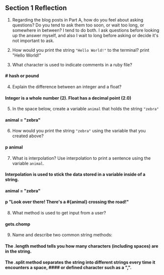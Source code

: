 ## Section 1 Reflection

1. Regarding the blog posts in Part A, how do you feel about asking questions? Do you tend to ask them too soon, or wait too long, or somewhere in between?
I tend to do both. I ask questions before looking up the answer myself, and also I wait to long before asking or decide it's not important to ask.

2. How would you print the string `"Hello World!"` to the terminal?
print "Hello World!"

3. What character is used to indicate comments in a ruby file?
#### # hash or pound

4. Explain the difference between an integer and a float?
#### Integer is a whole number (2). Float has a decimal point (2.0)

5. In the space below, create a variable `animal` that holds the string `"zebra"`
#### animal = "zebra"

6. How would you print the string `"zebra"` using the variable that you created above?
#### p animal

7. What is interpolation? Use interpolation to print a sentence using the variable `animal`.
#### Interpolation is used to stick the data stored in a variable inside of a string.
#### animal = "zebra"
#### p "Look over there! There's a #{animal} crossing the road!"

8. What method is used to get input from a user?
#### gets.chomp

9. Name and describe two common string methods:
#### The .length method tells you how many characters (including spaces) are in the string.
#### The .split method separates the string into different strings every time it encounters a space, #### or defined character such as a ",".
